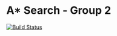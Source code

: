 # A* Search - Group 2


[![Build Status](https://travis-ci.org/joemccann/dillinger.svg?branch=master)](https://travis-ci.org/joemccann/dillinger)


